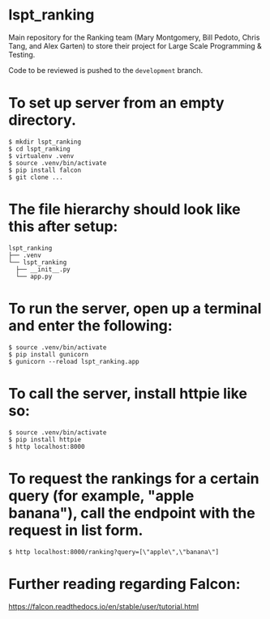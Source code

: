 # lspt_ranking
Main repository for the Ranking team (Mary Montgomery, Bill Pedoto, Chris Tang, and Alex Garten) to store their project for Large Scale Programming & Testing.

Code to be reviewed is pushed to the `development` branch.

# To set up server from an empty directory.
```
$ mkdir lspt_ranking  
$ cd lspt_ranking  
$ virtualenv .venv  
$ source .venv/bin/activate  
$ pip install falcon  
$ git clone ...  
```

# The file hierarchy should look like this after setup:
```
lspt_ranking  
├── .venv  
└── lspt_ranking  
  ├── __init__.py  
  └── app.py  
```

# To run the server, open up a terminal and enter the following:
```
$ source .venv/bin/activate  
$ pip install gunicorn  
$ gunicorn --reload lspt_ranking.app  
```

# To call the server, install httpie like so:
```
$ source .venv/bin/activate
$ pip install httpie
$ http localhost:8000
```
# To request the rankings for a certain query (for example, "apple banana"), call the endpoint with the request in list form.
```
$ http localhost:8000/ranking?query=[\"apple\",\"banana\"]
```

# Further reading regarding Falcon:  
https://falcon.readthedocs.io/en/stable/user/tutorial.html